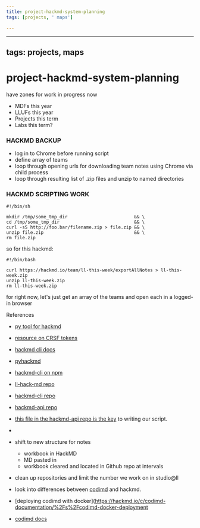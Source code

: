 ```yaml
---
title: project-hackmd-system-planning
tags: [projects, ' maps']

---
```


---
tags: projects, maps
---

# project-hackmd-system-planning

have zones for work in progress now

* MDFs this year
* LLUFs this year
* Projects this term
* Labs this term?




### HACKMD BACKUP

* log in to Chrome before running script
* define array of teams
* loop through opening urls for downloading team notes using Chrome via child process
* loop through resulting list of .zip files and unzip to named directories

### HACKMD SCRIPTING WORK



```
#!/bin/sh

mkdir /tmp/some_tmp_dir                         && \
cd /tmp/some_tmp_dir                            && \
curl -sS http://foo.bar/filename.zip > file.zip && \
unzip file.zip                                  && \
rm file.zip
```

so for this hackmd: 

```
#!/bin/bash

curl https://hackmd.io/team/ll-this-week/exportAllNotes > ll-this-week.zip
unzip ll-this-week.zip
rm ll-this-week.zip
```

for right now, let's just get an array of the teams and open each in a logged-in browser

References
* [py tool for hackmd](https://hackmd.io/@ystl/BkqNtYvrP)
* [resource on CRSF tokens](https://portswigger.net/web-security/csrf/tokens)
* [hackmd cli docs](https://hackmd.io/@cli/SyMyfILq8#hackmd-cli-export-NOTEID-OUTPUT)
* [pyhackmd](https://hackmd.io/@ystl/BkqNtYvrP)
* [hackmd-cli on npm](https://www.npmjs.com/package/@hackmd/hackmd-cli)
* [ll-hack-md repo](https://github.com/mkuzmick/ll-hackmd-21-22)
* [hackmd-cli repo](https://github.com/hackmdio/hackmd-cli)
* [hackmd-api repo](https://github.com/hackmdio/api-client)
* [this file in the hackmd-api repo is the key](https://github.com/hackmdio/api-client/blob/master/nodejs/src/index.ts) to writing our script.
* 




* shift to new structure for notes
    * workbook in HackMD
    * MD pasted in
    * workbook cleared and located in Github repo at intervals
* clean up repositories and limit the number we work on in studio@ll
* look into differences between [codimd](https://github.com/hackmdio/codimd) and hackmd.
* [deploying codimd with docker](https://hackmd.io/c/codimd-documentation/%2Fs%2Fcodimd-docker-deployment
* [codimd docs](https://hackmd.io/c/codimd-documentation/%2Fs%2Fcodimd-documentation)